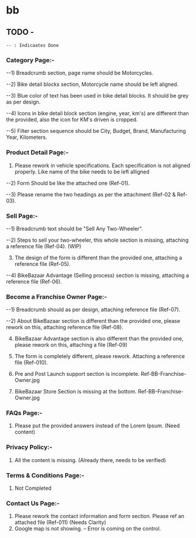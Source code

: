 # bb

## TODO -

```
-- : Indicaates Done
```

### Category Page:-

--1) Breadcrumb section, page name should be Motorcycles.

--2) Bike detail blocks section, Motorcycle name should be left aligned.

--3) Blue color of text has been used in bike detail blocks. It should be grey as per design.

--4) Icons in bike detail block section (engine, year, km's) are different than the provided, also the icon for KM's driven is cropped.

--5) Filter section sequence should be City, Budget, Brand, Manufacturing Year, Kilometers.


### Product Detail Page:-

1) Please rework in vehicle specifications. Each specification is not aligned properly.   Like name of the bike needs to be left alligned

--2) Form Should be like the attached one (Ref-01).

--3) Please rename the two headings as per the attachment (Ref-02 & Ref-03).


### Sell Page:-
--1) Breadcrumb text should be "Sell Any Two-Wheeler".

--2) Steps to sell your two-wheeler, this whole section is missing, attaching a reference file (Ref-04). (WIP)

3) The design of the form is different than the provided one, attaching a reference file (Ref-05).

--4) BikeBazaar Advantage (Selling process) section is missing, attaching a reference file (Ref-06).

 
### Become a Franchise Owner Page:-
--1) Breadcrumb should as per design, attaching reference file (Ref-07).

--2) About BikeBazaar section is different than the provided one, please rework on this, attaching reference file (Ref-08).

4) BikeBazaar Advantage section is also different than the provided one, please rework on this, attaching a file (Ref-09)

5) The form is completely different, please rework. Attaching a reference file (Ref-010).

6) Pre and Post Launch support section is incomplete. Ref-BB-Franchise-Owner.jpg

7) BikeBazaar Store Section is missing at the bottom. Ref-BB-Franchise-Owner.jpg

 
### FAQs Page:-
1) Please put the provided answers instead of the Lorem Ipsum. (Need content)

 
### Privacy Policy:-

1) All the content is missing. (Already there, needs to be verified)

 
### Terms & Conditions Page:-
1) Not Completed


### Contact Us Page:-
1) Please rework the contact information and form section. Please ref an attached file (Ref-011) (Needs Clarity)
2) Google map is not showing. – Error is coming on the control.
